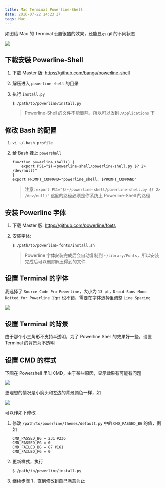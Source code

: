 ```yaml
---
title: Mac Terminal Powerline-Shell
date: 2016-07-22 14:23:17
tags: Mac
---
```

如图给 Mac 的 Terminal 设置很酷的效果，还能显示 git 的不同状态

![](/img/mac/terminal-powershell.png)

<!--more-->

## 下載安裝 Powerline-Shell
1. 下载 Master 版: <https://github.com/banga/powerline-shell>
2. 解压进入 `powerline-shell` 的目录
3. 执行 `install.py`

    ```
    $ /path/to/powerline/install.py
    ```

    > Powerline-Shell 的文件不能删除，所以可以放到 `/Applications` 下

## 修改 Bash 的配置
1. `vi ~/.bash_profile`
2. 给 Bash 挂上 `powershell`

    ```
    function powerline_shell() {
        export PS1="$(~/powerline-shell/powerline-shell.py $? 2> /dev/null)"
    }
    export PROMPT_COMMAND="powerline_shell; $PROMPT_COMMAND"
    ```

    > 注意: `export PS1="$(~/powerline-shell/powerline-shell.py $? 2> /dev/null)"` 这里的路径必须是你系统上 Powerline-Shell 的路径

## 安装 Powerline 字体
1. 下载 Master 版: <https://github.com/powerline/fonts>
2. 安装字体:

    ```
    $ /path/to/powerline-fonts/install.sh
    ```

    > Powerline 字体安装完成后会自动复制到 `~/Library/Fonts`，所以安装完成后可以删除解压得到的文件

## 设置 Terminal 的字体
我选择了 `Source Code Pro Powerline`，大小为 `13 pt`，`Droid Sans Mono Dotted for Powerline 12pt` 也不错，需要在字体选择里调整 `Line Spacing`

![](/img/mac/terminal-font.png)

## 设置 Terminal 的背景
由于那个小三角形不支持半透明，为了 Powerline Shell 的效果好一些，设置 Terminal 的背景为不透明

## 设置 CMD 的样式
下图在 Powershell 里叫 CMD，由于某些原因，显示效果有可能有问题

![](/img/mac/terminal-powershell-cmd-bad.png)

更理想的情况是小箭头和左边的背景颜色一样，如

![](/img/mac/terminal-powershell-cmd.png)

可以作如下修改

1. 修改 `/path/to/powerline/themes/default.py` 中的 `CMD_PASSED_BG` 的值，例如

    ```
    CMD_PASSED_BG = 231 #236
    CMD_PASSED_FG = 0
    CMD_FAILED_BG = 87 #161
    CMD_FAILED_FG = 0
    ```
2. 更新样式，执行

    ```
    $ /path/to/powerline/install.py
    ```
3. 继续步骤 1，直到修改到自己满意为止







